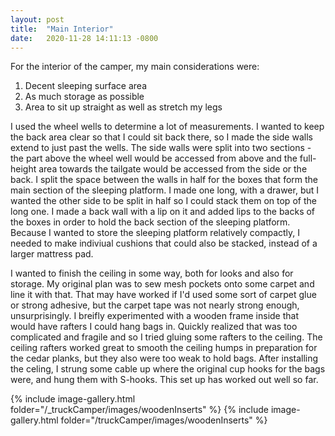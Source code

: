 ```yaml
---
layout: post
title:  "Main Interior"
date:   2020-11-28 14:11:13 -0800
---
```


For the interior of the camper, my main considerations were:

1. Decent sleeping surface area
1. As much storage as possible
1. Area to sit up straight as well as stretch my legs

I used the wheel wells to determine a lot of measurements. 
I wanted to keep the back area clear so that I could sit back there, so I made the side walls extend to just past the wells.
The side walls were split into two sections - the part above the wheel well would be accessed from above and the full-height area towards the tailgate would be accessed from the side or the back.
I split the space between the walls in half for the boxes that form the main section of the sleeping platform. 
I made one long, with a drawer, but I wanted the other side to be split in half so I could stack them on top of the long one.
I made a back wall with a lip on it and added lips to the backs of the boxes in order to hold the back section of the sleeping platform.
Because I wanted to store the sleeping platform relatively compactly, I needed to make indiviual cushions that could also be stacked, instead of a larger mattress pad.

I wanted to finish the ceiling in some way, both for looks and also for storage.
My original plan was to sew mesh pockets onto some carpet and line it with that.
That may have worked if I'd used some sort of carpet glue or strong adhesive, but the carpet tape was not nearly strong enough, unsurprisingly.
I breifly experimented with a wooden frame inside that would have rafters I could hang bags in.
Quickly realized that was too complicated and fragile and so I tried gluing some rafters to the ceiling.
The ceiling rafters worked great to smooth the ceiling humps in preparation for the cedar planks, but they also were too weak to hold bags. 
After installing the celing, I strung some cable up where the original cup hooks for the bags were, and hung them with S-hooks. This set up has worked out well so far. 

{% include image-gallery.html folder="/\_truckCamper/images/woodenInserts" %}
{% include image-gallery.html folder="/truckCamper/images/woodenInserts" %}
